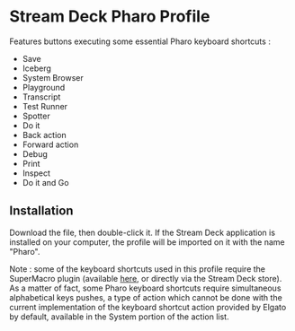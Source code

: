 # Stream Deck Pharo Profile
Features buttons executing some essential Pharo keyboard shortcuts :
- Save
- Iceberg 
- System Browser
- Playground
- Transcript
- Test Runner
- Spotter
- Do it
- Back action
- Forward action
- Debug
- Print
- Inspect
- Do it and Go

## Installation
Download the file, then double-click it. If the Stream Deck application is installed on your computer, the profile will be imported on it with the name "Pharo".

Note : some of the keyboard shortcuts used in this profile require the SuperMacro plugin (available [here](https://github.com/BarRaider/streamdeck-supermacro), or directly via the Stream Deck store). As a matter of fact, some Pharo keyboard shortcuts require simultaneous alphabetical keys pushes, a type of action which cannot be done with the current implementation of the keyboard shortcut action provided by Elgato by default, available in the System portion of the action list.
